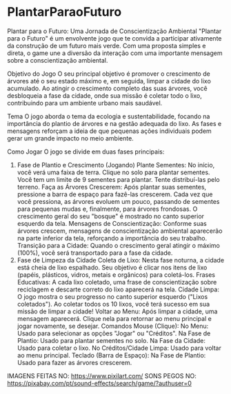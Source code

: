 # PlantarParaoFuturo
Plantar para o Futuro: Uma Jornada de Conscientização Ambiental
"Plantar para o Futuro" é um envolvente jogo que te convida a participar ativamente da construção de um futuro mais verde. Com uma proposta simples e direta, o game une a diversão da interação com uma importante mensagem sobre a conscientização ambiental.

Objetivo do Jogo
O seu principal objetivo é promover o crescimento de árvores até o seu estado máximo e, em seguida, limpar a cidade do lixo acumulado. Ao atingir o crescimento completo das suas árvores, você desbloqueia a fase da cidade, onde sua missão é coletar todo o lixo, contribuindo para um ambiente urbano mais saudável.

Tema
O jogo aborda o tema da ecologia e sustentabilidade, focando na importância do plantio de árvores e na gestão adequada do lixo. As fases e mensagens reforçam a ideia de que pequenas ações individuais podem gerar um grande impacto no meio ambiente.

Como Jogar
O jogo se divide em duas fases principais:

1. Fase de Plantio e Crescimento (Jogando)
Plante Sementes: No início, você verá uma faixa de terra. Clique no solo para plantar sementes. Você tem um limite de 9 sementes para plantar. Tente distribuí-las pelo terreno.
Faça as Árvores Crescerem: Após plantar suas sementes, pressione a barra de espaço para fazê-las crescerem. Cada vez que você pressiona, as árvores evoluem um pouco, passando de sementes para pequenas mudas e, finalmente, para árvores frondosas. O crescimento geral do seu "bosque" é mostrado no canto superior esquerdo da tela.
Mensagens de Conscientização: Conforme suas árvores crescem, mensagens de conscientização ambiental aparecerão na parte inferior da tela, reforçando a importância do seu trabalho.
Transição para a Cidade: Quando o crescimento geral atingir o máximo (100%), você será transportado para a fase da cidade.
2. Fase de Limpeza da Cidade
Coleta de Lixo: Nesta fase noturna, a cidade está cheia de lixo espalhado. Seu objetivo é clicar nos itens de lixo (papéis, plásticos, vidros, metais e orgânicos) para coletá-los.
Frases Educativas: A cada lixo coletado, uma frase de conscientização sobre reciclagem e descarte correto do lixo aparecerá na tela.
Cidade Limpa: O jogo mostra o seu progresso no canto superior esquerdo ("Lixos coletados"). Ao coletar todos os 10 lixos, você terá sucesso em sua missão de limpar a cidade!
Voltar ao Menu: Após limpar a cidade, uma mensagem aparecerá. Clique nela para retornar ao menu principal e jogar novamente, se desejar.
Comandos
Mouse (Clique):
No Menu: Usado para selecionar as opções "Jogar" ou "Créditos".
Na Fase de Plantio: Usado para plantar sementes no solo.
Na Fase da Cidade: Usado para coletar o lixo.
No Créditos/Cidade Limpa: Usado para voltar ao menu principal.
Teclado (Barra de Espaço):
Na Fase de Plantio: Usado para fazer as árvores crescerem.

IMAGENS FEITAS NO: https://www.pixilart.com/
SONS PEGOS NO: https://pixabay.com/pt/sound-effects/search/game/?authuser=0
